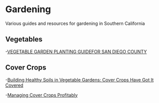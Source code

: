 # Gardening
Various guides and resources for gardening in Southern California

## Vegetables

-[VEGETABLE GARDEN PLANTING GUIDEFOR SAN DIEGO COUNTY](https://www.mastergardenerssandiego.org/downloads/VegetablePlantingGuide.pdf)

## Cover Crops

-[Building Healthy Soils in Vegetable Gardens: Cover Crops Have Got It Covered](https://cpb-us-e1.wpmucdn.com/blogs.cornell.edu/dist/3/1229/files/2015/05/Garden-Profs-Cover-Crop-Series-1ivs0n9.pdf)

-[Managing Cover Crops Profitably](https://www.sare.org/Learning-Center/Books/Managing-Cover-Crops-Profitably-3rd-Edition/Text-Version)
